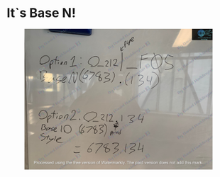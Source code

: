 # It\`s Base N!

<figure><img src=".gitbook/assets/Watermarked_Base_N_Float.jpeg" alt=""><figcaption></figcaption></figure>
